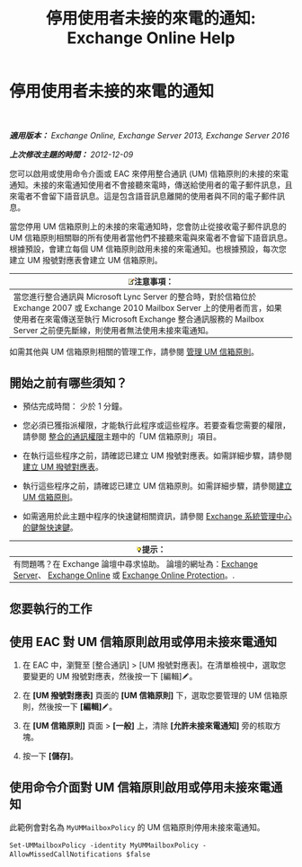 ﻿---
title: '停用使用者未接的來電的通知: Exchange Online Help'
TOCTitle: 停用使用者未接的來電的通知
ms:assetid: e54937d5-3074-454f-b561-e601fecfc6ad
ms:mtpsurl: https://technet.microsoft.com/zh-tw/library/JJ673570(v=EXCHG.150)
ms:contentKeyID: 52062425
ms.date: 05/23/2018
mtps_version: v=EXCHG.150
ms.translationtype: MT
---

# 停用使用者未接的來電的通知

 

_**適用版本：** Exchange Online, Exchange Server 2013, Exchange Server 2016_

_**上次修改主題的時間：** 2012-12-09_

您可以啟用或使用命令介面或 EAC 來停用整合通訊 (UM) 信箱原則的未接的來電通知。未接的來電通知使用者不會接聽來電時，傳送給使用者的電子郵件訊息，且來電者不會留下語音訊息。這是包含語音訊息離開的使用者與不同的電子郵件訊息。

當您停用 UM 信箱原則上的未接的來電通知時，您會防止從接收電子郵件訊息的 UM 信箱原則相關聯的所有使用者當他們不接聽來電與來電者不會留下語音訊息。根據預設，會建立每個 UM 信箱原則啟用未接的來電通知。也根據預設，每次您建立 UM 撥號對應表會建立 UM 信箱原則。

<table>
<thead>
<tr class="header">
<th><img src="images/Bb124558.note(EXCHG.150).gif" title="注意事項" alt="注意事項" />注意事項：</th>
</tr>
</thead>
<tbody>
<tr class="odd">
<td>當您進行整合通訊與 Microsoft Lync Server 的整合時，對於信箱位於 Exchange 2007 或 Exchange 2010 Mailbox Server 上的使用者而言，如果使用者在來電傳送至執行 Microsoft Exchange 整合通訊服務的 Mailbox Server 之前便先斷線，則使用者無法使用未接來電通知。</td>
</tr>
</tbody>
</table>


如需其他與 UM 信箱原則相關的管理工作，請參閱 [管理 UM 信箱原則](manage-a-um-mailbox-policy-exchange-2013-help.md)。

## 開始之前有哪些須知？

  - 預估完成時間： 少於 1 分鐘。

  - 您必須已獲指派權限，才能執行此程序或這些程序。若要查看您需要的權限，請參閱 [整合的通訊權限](unified-messaging-permissions-exchange-2013-help.md)主題中的「UM 信箱原則」項目。

  - 在執行這些程序之前，請確認已建立 UM 撥號對應表。如需詳細步驟，請參閱[建立 UM 撥號對應表](create-a-um-dial-plan-exchange-2013-help.md)。

  - 執行這些程序之前，請確認已建立 UM 信箱原則。如需詳細步驟，請參閱[建立 UM 信箱原則](create-a-um-mailbox-policy-exchange-2013-help.md)。

  - 如需適用於此主題中程序的快速鍵相關資訊，請參閱 [Exchange 系統管理中心的鍵盤快速鍵](keyboard-shortcuts-in-the-exchange-admin-center-exchange-online-protection-help.md)。

<table>
<thead>
<tr class="header">
<th><img src="images/Bb124558.tip(EXCHG.150).gif" title="提示" alt="提示" />提示：</th>
</tr>
</thead>
<tbody>
<tr class="odd">
<td>有問題嗎？在 Exchange 論壇中尋求協助。 論壇的網址為：<a href="https://go.microsoft.com/fwlink/p/?linkid=60612">Exchange Server</a>、 <a href="https://go.microsoft.com/fwlink/p/?linkid=267542">Exchange Online</a> 或 <a href="https://go.microsoft.com/fwlink/p/?linkid=285351">Exchange Online Protection</a>。.</td>
</tr>
</tbody>
</table>


## 您要執行的工作

## 使用 EAC 對 UM 信箱原則啟用或停用未接來電通知

1.  在 EAC 中，瀏覽至 \[整合通訊\] \> \[UM 撥號對應表\]。在清單檢視中，選取您要變更的 UM 撥號對應表，然後按一下 \[編輯\]![編輯圖示](images/JJ218640.6f53ccb2-1f13-4c02-bea0-30690e6ea71d(EXCHG.150).gif "編輯圖示")。

2.  在 **\[UM 撥號對應表\]** 頁面的 **\[UM 信箱原則\]** 下，選取您要管理的 UM 信箱原則，然後按一下 **\[編輯\]**![編輯圖示](images/JJ218640.6f53ccb2-1f13-4c02-bea0-30690e6ea71d(EXCHG.150).gif "編輯圖示")。

3.  在 **\[UM 信箱原則\]** 頁面 \> **\[一般\]** 上，清除 **\[允許未接來電通知\]** 旁的核取方塊。

4.  按一下 **\[儲存\]**。

## 使用命令介面對 UM 信箱原則啟用或停用未接來電通知

此範例會對名為 `MyUMMailboxPolicy` 的 UM 信箱原則停用未接來電通知。

    Set-UMMailboxPolicy -identity MyUMMailboxPolicy -AllowMissedCallNotifications $false

